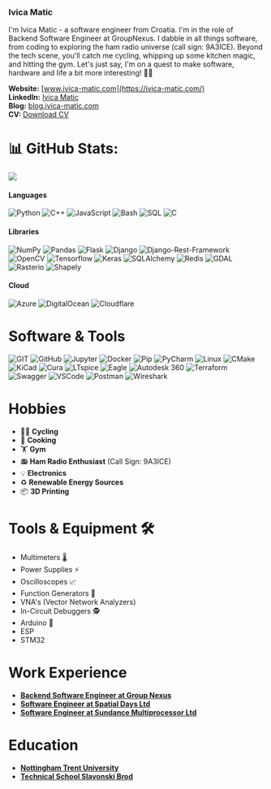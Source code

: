 ### Ivica Matic

I'm Ivica Matic - a software engineer from Croatia. I'm in the role of Backend Software Engineer at GroupNexus. I dabble in all things software, from coding to exploring the ham radio universe (call sign: 9A3ICE). Beyond the tech scene, you'll catch me cycling, whipping up some kitchen magic, and hitting the gym. Let's just say, I'm on a quest to make software, hardware and life a bit more interesting! 🚀✨

**Website:** [www.ivica-matic.com](https://ivica-matic.com/)<br>
**LinkedIn:** [Ivica Matic](https://www.linkedin.com/in/matic-ivica/)<br>
**Blog:** [blog.ivica-matic.com](https://blog.ivica-matic.com)<br>
**CV:** [Download CV](https://ivica-matic.com/media/uploads/cv.pdf)<br>

# 📊 GitHub Stats:
![](https://github-readme-streak-stats.herokuapp.com/?user=ivica3730k&theme=dracula&hide_border=false&count_private=true&show_icons=true)<br/>

#### Languages
![Python](https://img.shields.io/badge/Python-FFD43B?style=for-the-badge&logo=python&logoColor=blue)
![C++](https://img.shields.io/badge/C++-00599C?style=for-the-badge&logo=c%2B%2B&logoColor=white)
![JavaScript](https://img.shields.io/badge/JavaScript-F7DF1E?style=for-the-badge&logo=javascript&logoColor=black)
![Bash](https://img.shields.io/badge/Bash-4EAA25?style=for-the-badge&logo=gnu-bash&logoColor=white)
![SQL](https://img.shields.io/badge/SQL-4479A1?style=for-the-badge&logo=sql&logoColor=white)
![C](https://img.shields.io/badge/C-00599C?style=for-the-badge&logo=c&logoColor=white)

#### Libraries
![NumPy](https://img.shields.io/badge/Numpy-777BB4?style=for-the-badge&logo=numpy&logoColor=white)
![Pandas](https://img.shields.io/badge/Pandas-2C2D72?style=for-the-badge&logo=pandas&logoColor=white)
![Flask](https://img.shields.io/badge/Flask-000000?style=for-the-badge&logo=flask&logoColor=white)
![Django](https://img.shields.io/badge/Django-092E20?style=for-the-badge&logo=django&logoColor=white)
![Django-Rest-Framework](https://img.shields.io/badge/DRF-092E20?style=for-the-badge&logo=django&logoColor=white)
![OpenCV](https://img.shields.io/badge/OpenCV-27338e?style=for-the-badge&logo=OpenCV&logoColor=white)
![Tensorflow](https://img.shields.io/badge/Tensorflow-F0B93A?style=for-the-badge&logo=tensorflow&logoColor=white)
![Keras](https://img.shields.io/badge/Keras-D00000?style=for-the-badge&logo=keras&logoColor=white)
![SQLAlchemy](https://img.shields.io/badge/SQLAlchemy-3775A9?style=for-the-badge&logo=sqlalchemy&logoColor=white)
![Redis](https://img.shields.io/badge/Redis-DC382D?style=for-the-badge&logo=redis&logoColor=white)
![GDAL](https://img.shields.io/badge/GDAL-76AB56?style=for-the-badge&logo=gdal&logoColor=white)
![Rasterio](https://img.shields.io/badge/Rasterio-2B5E3B?style=for-the-badge&logo=rasterio&logoColor=white)
![Shapely](https://img.shields.io/badge/Shapely-003366?style=for-the-badge&logo=shapely&logoColor=white)

#### Cloud
![Azure](https://img.shields.io/badge/microsoft%20azure-0089D6?style=for-the-badge&logo=microsoft-azure&logoColor=white)
![DigitalOcean](https://img.shields.io/badge/DigitalOcean-0080FF?style=for-the-badge&logo=digitalocean&logoColor=white)
![Cloudflare](https://img.shields.io/badge/Cloudflare-F38020?style=for-the-badge&logo=cloudflare&logoColor=white)

# Software & Tools
![GIT](https://img.shields.io/badge/GIT-E44C30?style=for-the-badge&logo=git&logoColor=white)
![GitHub](https://img.shields.io/badge/github-%23121011.svg?style=for-the-badge&logo=github&logoColor=white)
![Jupyter](https://img.shields.io/badge/Jupyter-F37626.svg?&style=for-the-badge&logo=Jupyter&logoColor=white)
![Docker](https://img.shields.io/badge/docker-%230db7ed.svg?style=for-the-badge&logo=docker&logoColor=white)
![Pip](https://img.shields.io/badge/pypi-3775A9?style=for-the-badge&logo=pypi&logoColor=white)
![PyCharm](https://img.shields.io/badge/PyCharm-000000.svg?&style=for-the-badge&logo=PyCharm&logoColor=white)
![Linux](https://img.shields.io/badge/Linux-FCC624?style=for-the-badge&logo=linux&logoColor=black)
![CMake](https://img.shields.io/badge/CMake-064F8C?style=for-the-badge&logo=cmake&logoColor=white)
![KiCad](https://img.shields.io/badge/KiCad-4F4F4F?style=for-the-badge&logo=kicad&logoColor=white)
![Cura](https://img.shields.io/badge/Cura-47A14A?style=for-the-badge&logo=ultimaker&logoColor=white)
![LTspice](https://img.shields.io/badge/LTspice-000000?style=for-the-badge&logo=ltspice&logoColor=white)
![Eagle](https://img.shields.io/badge/Eagle-FFD000?style=for-the-badge&logo=autodesk&logoColor=white)
![Autodesk 360](https://img.shields.io/badge/Autodesk_360-0696D7?style=for-the-badge&logo=autodesk&logoColor=white)
![Terraform](https://img.shields.io/badge/Terraform-623CE4?style=for-the-badge&logo=terraform&logoColor=white)
![Swagger](https://img.shields.io/badge/Swagger-85EA2D?style=for-the-badge&logo=swagger&logoColor=black)
![VSCode](https://img.shields.io/badge/VSCode-007ACC?style=for-the-badge&logo=visual-studio-code&logoColor=white)
![Postman](https://img.shields.io/badge/Postman-FF6C37?style=for-the-badge&logo=postman&logoColor=white)
![Wireshark](https://img.shields.io/badge/Wireshark-1679A7?style=for-the-badge&logo=wireshark&logoColor=white)


# Hobbies
- 🚴‍♂️ **Cycling**
- 🍳 **Cooking**
- 🏋️ **Gym**
- 📻 **Ham Radio Enthusiast** (Call Sign: 9A3ICE)
- 💡 **Electronics**
- ♻️ **Renewable Energy Sources**
- 📦 **3D Printing** 

# Tools & Equipment 🛠️
- Multimeters 🌡️
- Power Supplies ⚡
- Oscilloscopes 📈
- Function Generators 🚥
- VNA's (Vector Network Analyzers) 
- In-Circuit Debuggers 🕵️
- Arduino 🤖
- ESP 
- STM32 

# Work Experience
- [**Backend Software Engineer at Group Nexus**](https://groupnexus.co.uk)
- [**Software Engineer at Spatial Days Ltd**](https://www.spatialdays.com)
- [**Software Engineer at Sundance Multiprocessor Ltd**](https://www.sundance.com)

# Education
- [**Nottingham Trent University**  ](https://www.ntu.ac.uk)
- [**Technical School Slavonski Brod**](https://tssb.hr)

